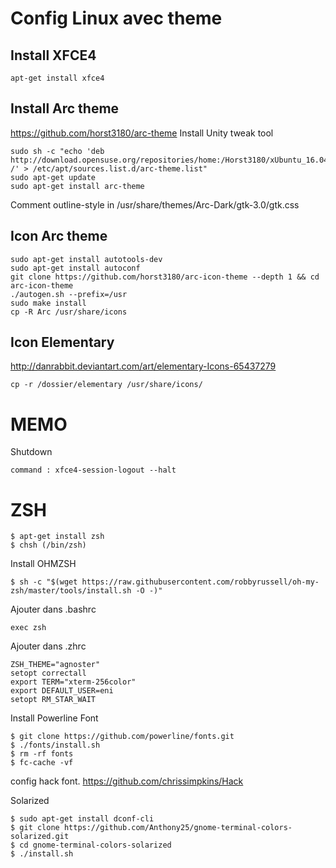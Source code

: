 # Config Linux avec theme

## Install XFCE4
```
apt-get install xfce4
```

## Install Arc theme
https://github.com/horst3180/arc-theme
Install Unity tweak tool
```
sudo sh -c "echo 'deb http://download.opensuse.org/repositories/home:/Horst3180/xUbuntu_16.04/ /' > /etc/apt/sources.list.d/arc-theme.list"
sudo apt-get update
sudo apt-get install arc-theme
```
Comment outline-style in /usr/share/themes/Arc-Dark/gtk-3.0/gtk.css

## Icon Arc theme
```
sudo apt-get install autotools-dev
sudo apt-get install autoconf
git clone https://github.com/horst3180/arc-icon-theme --depth 1 && cd arc-icon-theme
./autogen.sh --prefix=/usr
sudo make install
cp -R Arc /usr/share/icons
```

## Icon Elementary
http://danrabbit.deviantart.com/art/elementary-Icons-65437279
```
cp -r /dossier/elementary /usr/share/icons/
```


# MEMO
Shutdown
```
command : xfce4-session-logout --halt
```

# ZSH
```
$ apt-get install zsh
$ chsh (/bin/zsh)
```
Install OHMZSH
```
$ sh -c "$(wget https://raw.githubusercontent.com/robbyrussell/oh-my-zsh/master/tools/install.sh -O -)"
```
Ajouter dans .bashrc
```
exec zsh
```

Ajouter dans .zhrc
```
ZSH_THEME="agnoster"
setopt correctall
export TERM="xterm-256color"
export DEFAULT_USER=eni
setopt RM_STAR_WAIT
```

Install Powerline Font
```
$ git clone https://github.com/powerline/fonts.git
$ ./fonts/install.sh
$ rm -rf fonts
$ fc-cache -vf
```

config hack font. https://github.com/chrissimpkins/Hack

Solarized
```
$ sudo apt-get install dconf-cli
$ git clone https://github.com/Anthony25/gnome-terminal-colors-solarized.git
$ cd gnome-terminal-colors-solarized
$ ./install.sh
```
